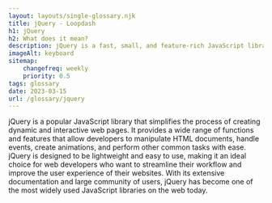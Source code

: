 ```yaml
--- 
layout: layouts/single-glossary.njk
title: jQuery - Loopdash
h1: jQuery
h2: What does it mean?
description: jQuery is a fast, small, and feature-rich JavaScript library that simplifies HTML document traversing, event handling, and animating for WordPress developers.
imageAlt: keyboard
sitemap:
	changefreq: weekly
	priority: 0.5
tags: glossary
date: 2023-03-15
url: /glossary/jquery
---
```


jQuery is a popular JavaScript library that simplifies the process of creating dynamic and interactive web pages. It provides a wide range of functions and features that allow developers to manipulate HTML documents, handle events, create animations, and perform other common tasks with ease. jQuery is designed to be lightweight and easy to use, making it an ideal choice for web developers who want to streamline their workflow and improve the user experience of their websites. With its extensive documentation and large community of users, jQuery has become one of the most widely used JavaScript libraries on the web today.
